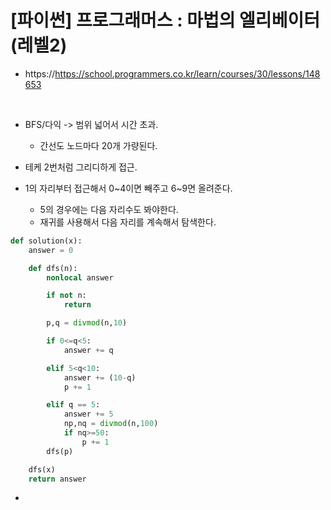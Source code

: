 # **\[파이썬\] 프로그래머스 : 마법의 엘리베이터 (레벨2)**

- https://https://school.programmers.co.kr/learn/courses/30/lessons/148653

<br>

- BFS/다익 -> 범위 넓어서 시간 초과.

  - 간선도 노드마다 20개 가량된다.

- 테케 2번처럼 그리디하게 접근.

- 1의 자리부터 접근해서 0~4이면 빼주고 6~9면 올려준다.
  - 5의 경우에는 다음 자리수도 봐야한다.
  - 재귀를 사용해서 다음 자리를 계속해서 탐색한다.

```python
def solution(x):
    answer = 0

    def dfs(n):
        nonlocal answer

        if not n:
            return

        p,q = divmod(n,10)

        if 0<=q<5:
            answer += q

        elif 5<q<10:
            answer += (10-q)
            p += 1

        elif q == 5:
            answer += 5
            np,nq = divmod(n,100)
            if nq>=50:
                p += 1
        dfs(p)

    dfs(x)
    return answer
```

-
